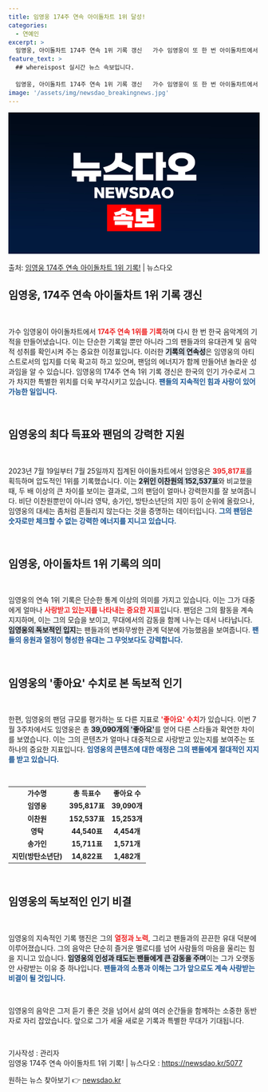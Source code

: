 ```yaml
---
title: 임영웅 174주 연속 아이돌차트 1위 달성!
categories:
  - 연예인
excerpt: >
  임영웅, 아이돌차트 174주 연속 1위 기록 갱신   가수 임영웅이 또 한 번 아이돌차트에서 역사적인 성과를…
feature_text: >
  ## whereispost 실시간 뉴스 속보입니다.

  임영웅, 아이돌차트 174주 연속 1위 기록 갱신   가수 임영웅이 또 한 번 아이돌차트에서 역사적인 성과를…
image: '/assets/img/newsdao_breakingnews.jpg'
---
```


![뉴스다오 속보](/assets/img/newsdao_breakingnews.jpg)

<p>출처: <a href="https://newsdao.kr/5077" rel="dofollow">임영웅 174주 연속 아이돌차트 1위 기록!</a> | 뉴스다오</p>

<h2 data-ke-size="size26">임영웅, 174주 연속 아이돌차트 1위 기록 갱신</h2>  
<p data-ke-size="size16">&nbsp;</p>  

가수 임영웅이 아이돌차트에서 <b><span style="color: #ee2323;">174주 연속 1위를 기록</span></b>하며 다시 한 번 한국 음악계의 기적을 만들어냈습니다. 이는 단순한 기록일 뿐만 아니라 그의 팬들과의 유대관계 및 음악적 성취를 확인시켜 주는 중요한 이정표입니다. 이러한 <b><span style="background-color: #21538527;">기록의 연속성</span></b>은 임영웅의 아티스트로서의 입지를 더욱 확고히 하고 있으며, 팬덤의 에너지가 함께 만들어낸 놀라운 성과임을 알 수 있습니다. 임영웅의 174주 연속 1위 기록 갱신은 한국의 인기 가수로서 그가 차지한 특별한 위치를 더욱 부각시키고 있습니다. <b><span style="color: #1a5490;">팬들의 지속적인 힘과 사랑이 있어 가능한 일입니다.</span></b>

<p data-ke-size="size16">&nbsp;</p>  

<h2 data-ke-size="size26">임영웅의 최다 득표와 팬덤의 강력한 지원</h2>  
<p data-ke-size="size16">&nbsp;</p>  

2023년 7월 19일부터 7월 25일까지 집계된 아이돌차트에서 임영웅은 <b><span style="color: #ee2323;">395,817표</span></b>를 획득하며 압도적인 1위를 기록했습니다. 이는 <b><span style="background-color: #21538527;">2위인 이찬원의 152,537표</span></b>와 비교했을 때, 두 배 이상의 큰 차이를 보이는 결과로, 그의 팬덤이 얼마나 강력한지를 잘 보여줍니다. 비단 이찬원뿐만이 아니라 영탁, 송가인, 방탄소년단의 지민 등이 순위에 올랐으나, 임영웅의 대세는 좀처럼 흔들리지 않는다는 것을 증명하는 데이터입니다. <b><span style="color: #1a5490;">그의 팬덤은 숫자로만 체크할 수 없는 강력한 에너지를 지니고 있습니다.</span></b>

<p data-ke-size="size16">&nbsp;</p>  

<h2 data-ke-size="size26">임영웅, 아이돌차트 1위 기록의 의미</h2>  
<p data-ke-size="size16">&nbsp;</p>  

임영웅의 연속 1위 기록은 단순한 통계 이상의 의미를 가지고 있습니다. 이는 그가 대중에게 얼마나 <b><span style="color: #ee2323;">사랑받고 있는지를 나타내는 중요한 지표</span></b>입니다. 팬덤은 그의 활동을 계속 지지하며, 이는 그의 모습을 보이고, 무대에서의 감동을 함께 나누는 데서 나타납니다. <b><span style="background-color: #21538527;">임영웅의 독보적인 입지</span></b>는 팬들과의 변화무쌍한 관계 덕분에 가능했음을 보여줍니다. <b><span style="color: #1a5490;">팬들의 응원과 열정이 형성한 유대는 그 무엇보다도 강력합니다.</span></b>

<p data-ke-size="size16">&nbsp;</p>  

<h2 data-ke-size="size26">임영웅의 '좋아요' 수치로 본 독보적 인기</h2>  
<p data-ke-size="size16">&nbsp;</p>  

한편, 임영웅의 팬덤 규모를 평가하는 또 다른 지표로 <b><span style="color: #ee2323;">'좋아요' 수치</span></b>가 있습니다. 이번 7월 3주차에서도 임영웅은 총 <b><span style="background-color: #21538527;">39,090개의 '좋아요'</span></b>를 얻어 다른 스타들과 확연한 차이를 보였습니다. 이는 그의 콘텐츠가 얼마나 대중적으로 사랑받고 있는지를 보여주는 또 하나의 중요한 지표입니다. <b><span style="color: #1a5490;">임영웅의 콘텐츠에 대한 애정은 그의 팬들에게 절대적인 지지를 받고 있습니다.</span></b>

<p data-ke-size="size16">&nbsp;</p>  

<table style="width: 100%; border-collapse: collapse;"><tbody><tr><td style="text-align: center; height: 17px;"><b>가수명</b></td><td style="text-align: center; height: 17px;"><b>총 득표수</b></td><td style="text-align: center; height: 17px;"><b>좋아요 수</b></td></tr><tr><td style="text-align: center; height: 17px;"><b>임영웅</b></td><td style="text-align: center; height: 17px;"><b>395,817표</b></td><td style="text-align: center; height: 17px;"><b>39,090개</b></td></tr><tr><td style="text-align: center; height: 17px;"><b>이찬원</b></td><td style="text-align: center; height: 17px;"><b>152,537표</b></td><td style="text-align: center; height: 17px;"><b>15,253개</b></td></tr><tr><td style="text-align: center; height: 17px;"><b>영탁</b></td><td style="text-align: center; height: 17px;"><b>44,540표</b></td><td style="text-align: center; height: 17px;"><b>4,454개</b></td></tr><tr><td style="text-align: center; height: 17px;"><b>송가인</b></td><td style="text-align: center; height: 17px;"><b>15,711표</b></td><td style="text-align: center; height: 17px;"><b>1,571개</b></td></tr><tr><td style="text-align: center; height: 17px;"><b>지민(방탄소년단)</b></td><td style="text-align: center; height: 17px;"><b>14,822표</b></td><td style="text-align: center; height: 17px;"><b>1,482개</b></td></tr></tbody></table>

<p data-ke-size="size16">&nbsp;</p>  

<h2 data-ke-size="size26">임영웅의 독보적인 인기 비결</h2>  
<p data-ke-size="size16">&nbsp;</p>  

임영웅의 지속적인 기록 행진은 그의 <b><span style="color: #ee2323;">열정과 노력</span></b>, 그리고 팬들과의 끈끈한 유대 덕분에 이루어졌습니다. 그의 음악은 단순히 즐거운 멜로디를 넘어 사람들의 마음을 울리는 힘을 지니고 있습니다. <b><span style="background-color: #21538527;">임영웅의 인성과 태도는 팬들에게 큰 감동을 주며</span></b>이는 그가 오랫동안 사랑받는 이유 중 하나입니다. <b><span style="color: #1a5490;">팬들과의 소통과 이해는 그가 앞으로도 계속 사랑받는 비결이 될 것입니다.</span></b>

<p data-ke-size="size16">&nbsp;</p>  

임영웅의 음악은 그저 듣기 좋은 것을 넘어서 삶의 여러 순간들을 함께하는 소중한 동반자로 자리 잡았습니다. 앞으로 그가 세울 새로운 기록과 특별한 무대가 기대됩니다.  

<p data-ke-size="size16">&nbsp;</p>  

기사작성 : 관리자  
임영웅 174주 연속 아이돌차트 1위 기록! | 뉴스다오  : https://newsdao.kr/5077  
 

원하는 뉴스 찾아보기 👉 <a href="https://newsdao.kr" rel="dofollow">newsdao.kr</a>


